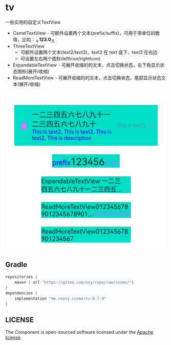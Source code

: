# tv

一些实用的自定义TextView

- CamelTextView - 可额外设置两个文本(prefix/suffix)，可用于带单位的数值，比如：<sub>￥</sub><b>123.0</b><sub>元</sub>
- ThreeTextView
  - 可额外设置两个文本(text2/text3)，text2 在 text 底下，text3 在右边
  - 可设置左右两个图标(leftIcon/rightIcon)
- ExpandableTextView - 可展开收缩的的文本，点击切换状态，右下角显示状态图标(展开/收缩)
- ReadMoreTextView - 可展开收缩的的文本，点击切换状态，尾部显示状态文本(展开/收缩)

![s](screenshot.png)


## Gradle

``` groovy
repositories {
    maven { url "https://gitee.com/ezy/repo/raw/cosmo/"}
}
dependencies {
    implementation "me.reezy.cosmo:tv:0.7.0"
}
```

## LICENSE

The Component is open-sourced software licensed under the [Apache license](LICENSE).